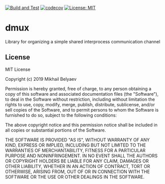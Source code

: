 [![Build and Test](https://github.com/belyaev-ms/dmux/actions/workflows/build_and_test.yml/badge.svg)](https://github.com/belyaev-ms/dmux/actions/workflows/build_and_test.yml)
[![codecov](https://codecov.io/gh/belyaev-ms/dmux/branch/master/graph/badge.svg)](https://codecov.io/gh/belyaev-ms/dmux)
[![License: MIT](https://img.shields.io/badge/License-MIT-yellow.svg)](https://opensource.org/licenses/MIT)

# dmux
Library for organizing a simple shared interprocess communication channel

## License
MIT License

Copyright (c) 2019 Mikhail Belyaev

Permission is hereby granted, free of charge, to any person obtaining a copy
of this software and associated documentation files (the "Software"), to deal
in the Software without restriction, including without limitation the rights
to use, copy, modify, merge, publish, distribute, sublicense, and/or sell
copies of the Software, and to permit persons to whom the Software is
furnished to do so, subject to the following conditions:

The above copyright notice and this permission notice shall be included in all
copies or substantial portions of the Software.

THE SOFTWARE IS PROVIDED "AS IS", WITHOUT WARRANTY OF ANY KIND, EXPRESS OR
IMPLIED, INCLUDING BUT NOT LIMITED TO THE WARRANTIES OF MERCHANTABILITY,
FITNESS FOR A PARTICULAR PURPOSE AND NONINFRINGEMENT. IN NO EVENT SHALL THE
AUTHORS OR COPYRIGHT HOLDERS BE LIABLE FOR ANY CLAIM, DAMAGES OR OTHER
LIABILITY, WHETHER IN AN ACTION OF CONTRACT, TORT OR OTHERWISE, ARISING FROM,
OUT OF OR IN CONNECTION WITH THE SOFTWARE OR THE USE OR OTHER DEALINGS IN THE
SOFTWARE.
